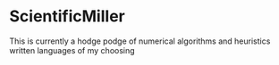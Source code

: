 # ScientificMiller
This is currently a hodge podge of numerical algorithms and heuristics written languages of my choosing
